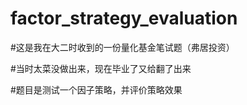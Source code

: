 # factor_strategy_evaluation

#这是我在大二时收到的一份量化基金笔试题（弗居投资）

#当时太菜没做出来，现在毕业了又给翻了出来

#题目是测试一个因子策略，并评价策略效果

